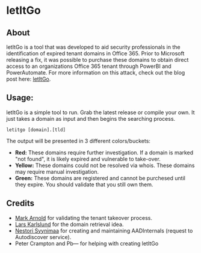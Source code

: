 # letItGo

## About
letItGo is a tool that was developed to aid security professionals in the identification of expired tenant domains in Office 365. Prior to Microsoft releasing a fix, it was possible to purchase these domains to obtain direct access to an organizations Office 365 tenant through PowerBI and PowerAutomate. For more information on this attack, check out the blog post here: [letItGo](https://sra.io/blog/letitgo-a-case-study-in-expired-domains-and-azure-ad/).

## Usage:
letItGo is a simple tool to run. Grab the latest release or compile your own. It just takes a domain as input and then begins the searching process.

`letitgo [domain].[tld]`

The output will be presented in 3 different colors/buckets:

- **Red:** These domains require further investigation. If a domain is marked "not found", it is likely expired and vulnerable to take-over.  
- **Yellow:** These domains could not be resolved via whois. These domains may require manual investigation.  
- **Green:** These domains are registered and cannot be purchesed until they expire. You should validate that you still own them.  

## Credits
- [Mark Arnold](https://www.linkedin.com/in/markarnold3) for validating the tenant takeover process.  
- [Lars Karlslund](https://twitter.com/lkarlslund) for the domain retrieval idea.  
- [Nestori Syynimaa](https://github.com/Gerenios/AADInternals) for creating and maintaining AADInternals (request to Autodiscover service).  
- Peter Crampton and Pb— for helping with creating letItGo  
